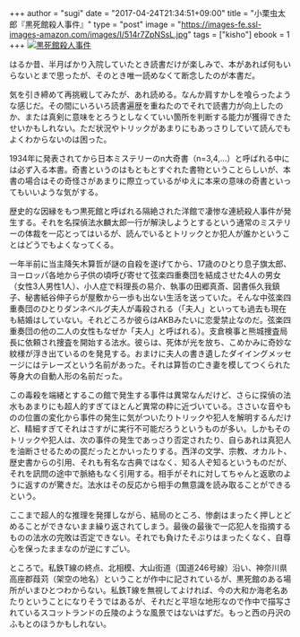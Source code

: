 +++
author = "sugi"
date = "2017-04-24T21:34:51+09:00"
title = "小栗虫太郎『黒死館殺人事件』"
type = "post"
image = "https://images-fe.ssl-images-amazon.com/images/I/514r7ZpNSsL.jpg"
tags = ["kisho"]
ebook = 1
+++
<a href="http://www.amazon.co.jp/exec/obidos/ASIN/B009IY1W5Q/chezsugi-22/ref=nosim/" name="amazletlink" target="_blank"><img src="https://images-fe.ssl-images-amazon.com/images/I/514r7ZpNSsL.jpg" alt="黒死館殺人事件" /></a>

はるか昔、半月ばかり入院していたとき読書だけが楽しみで、本があれば何もいらないとまで思ったが、そのとき唯一読めなくて断念したのが本書だ。

気を引き締めて再挑戦してみたが、あれ読める。なんか肩すかしを喰らったような感じだ。その間にいろいろ読書遍歴を重ねたのでそれで読書力が向上したのか、または真剣に意味をとろうとしなくていい箇所を判断する能力が獲得できたせいかもしれない。ただ状況やトリックがあまりにもあっさりしていて読んでもよくわからないのは困った。

1934年に発表されてから日本ミステリーのn大奇書（n=3,4,...）と呼ばれる中には必ず入る本書。奇書というのはもともとすぐれた書物ということらしいが、本書の場合はその奇怪さがあまりに際立っているがゆえに本来の意味の奇書といってもいいような気がする。

歴史的な因縁をもつ黒死館と呼ばれる隔絶された洋館で凄惨な連続殺人事件が発生する。それを名探偵法水麟太郎一行が解決しようとするという通常のミステリーの体裁を一応とってはいるが、読んでいるとトリックとか犯人が誰かということはどうでもよくなってくる。

一年半前に当主降矢木算哲が謎の自殺を遂げてから、17歳のひとり息子旗太郎、ヨーロッパ各地から子供の頃呼び寄せて弦楽四重奏団を結成させた4人の男女（女性3人男性1人）、小人症で料理長の易介、執事の田郷真斎、図書係久我鎮子、秘書紙谷伸子らが屋敷から一歩も出ない生活を送っていた。そんな中弦楽四重奏団のひとりダンネベルグ夫人が毒殺される（「夫人」といっても過去も現在も結婚はしていない。それどころか彼らはAKBみたいに恋愛禁止なのだ。弦楽四重奏団の他の二人の女性もなぜか「夫人」と呼ばれる）。支倉検事と熊城捜査局長に依頼され捜査を開始する法水。彼らは、死体が光を放ち、こめかみに奇妙な紋様が浮き出ているのを発見する。おまけに夫人の書き遺したダイイングメッセージにはテレーズという名前があった。それは算哲の亡き妻を模してつくられた等身大の自動人形の名前だった。

この毒殺を端緒とするこの館で発生する事件は異常なんだけど、さらに探偵の法水もあまりにも超人的すぎてほとんど異常の粋に近づいている。ささいな音やものの位置の変化から事件の発生に気がついたりトリックや犯人を解明するんだけど、精細すぎてそれはさすがに実行不可能だろうというものが多い。しかもそのトリックや犯人は、次の事件の発生であっさり否定されたり、自らあれは真犯人を油断させるための罠だったとかいったりする。西洋の文学、宗教、オカルト、歴史書からの引用、それも有名な古典ではなく、知る人ぞ知るというものだが、それを訊問の途中で脈絡もなく引用する。相手がそれに対してちゃんと返歌のように返すのが驚きだ。法水はその反応から相手の無意識を読み取ることができるという。

ここまで超人的な推理を発揮しながら、結局のところ、惨劇はまったく押しとどめることができないまま繰り返されてしまう。最後の最後で一応犯人を指摘するものの法水の完敗は否定できない。それでも負けたそぶりはまったくなく、自尊心を保ったままなのが逆にすごい。

ところで。私鉄T線の終点、北相模、大山街道（国道246号線）沿い、神奈川県高座郡葭苅（架空の地名）ということが作中に記されているが、黒死館のある場所がいまひとつわからない。私鉄T線を無視してよければ、今の大和か海老名あたりということになりそうではあるが、それだと平坦な地形なので作中で描写されているスコットランドの丘陵のような風景ではないはずだ。もっと西の丹沢のふもとのほうかもしれない。
